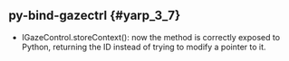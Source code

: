 py-bind-gazectrl {#yarp_3_7}
-----------

*  IGazeControl.storeContext(): now the method is correctly exposed to Python, returning the ID instead of trying to modify a pointer to it.
